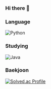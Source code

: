 ### Hi there 👋

### Language
<img alt="Python" src ="https://img.shields.io/badge/Python-3776AB.svg?&style=for-the-badge&logo=Python&logoColor=white"/>

### Studying
<img alt="Java" src ="https://img.shields.io/badge/Python-3776AB.svg?&style=for-the-badge&logo=Java&logoColor=white"/>

### Baekjoon
[![Solved.ac Profile](http://mazassumnida.wtf/api/generate_badge?boj=hung3018)](https://solved.ac/hung3018)
<!--
**guddnboy/guddnboy** is a ✨ _special_ ✨ repository because its `README.md` (this file) appears on your GitHub profile.

Here are some ideas to get you started:

- 🔭 I’m currently working on ...
- 🌱 I’m currently learning ...
- 👯 I’m looking to collaborate on ...
- 🤔 I’m looking for help with ...
- 💬 Ask me about ...
- 📫 How to reach me: ...
- 😄 Pronouns: ...
- ⚡ Fun fact: ...
-->
